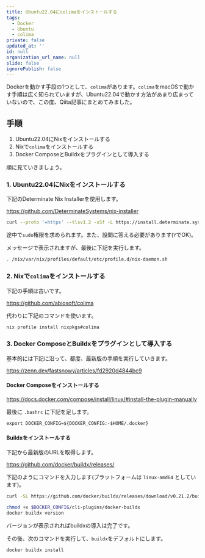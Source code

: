 ```yaml
---
title: Ubuntu22.04にcolimaをインストールする
tags:
  - Docker
  - Ubuntu
  - colima
private: false
updated_at: ''
id: null
organization_url_name: null
slide: false
ignorePublish: false
---
```

Dockerを動かす手段の1つとして、`colima`があります。`colima`をmacOSで動かす手順は広く知られていますが、Ubuntu22.04で動かす方法があまり広まっていないので、この度、Qiita記事にまとめてみました。

## 手順

1. Ubuntu22.04にNixをインストールする
2. Nixで`colima`をインストールする
3. Docker ComposeとBuildxをプラグインとして導入する

順に見ていきましょう。

### 1. Ubuntu22.04にNixをインストールする

下記のDeterminate Nix Installerを使用します。

https://github.com/DeterminateSystems/nix-installer

```bash
curl --proto '=https' --tlsv1.2 -sSf -L https://install.determinate.systems/nix | sh -s -- install
```

途中で`sudo`権限を求められます。また、設問に答える必要があります(`Y`でOK)。

メッセージで表示されますが、最後に下記を実行します。

```bash
. /nix/var/nix/profiles/default/etc/profile.d/nix-daemon.sh
```

### 2. Nixで`colima`をインストールする

下記の手順は古いです。

https://github.com/abiosoft/colima

代わりに下記のコマンドを使います。

```bash
nix profile install nixpkgs#colima
```

### 3. Docker ComposeとBuildxをプラグインとして導入する

基本的には下記に沿って、都度、最新版の手順を実行していきます。

https://zenn.dev/fastsnowy/articles/fd2920d4844bc9

#### Docker Composeをインストールする

https://docs.docker.com/compose/install/linux/#install-the-plugin-manually

最後に `.bashrc` に下記を足します。

```bash:.bashrc
export DOCKER_CONFIG=${DOCKER_CONFIG:-$HOME/.docker}
```

#### Buildxをインストールする

下記から最新版のURLを取得します。

https://github.com/docker/buildx/releases/

下記のようにコマンドを入力します(プラットフォームは `linux-amd64` としています)。

```bash
curl -SL https://github.com/docker/buildx/releases/download/v0.21.2/buildx-v0.21.2.linux-amd64 -o $DOCKER_CONFIG/cli-plugins/docker-buildx
```

```bash
chmod +x $DOCKER_CONFIG/cli-plugins/docker-buildx
docker buildx version
```

バージョンが表示されればbuildxの導入は完了です。

その後、次のコマンドを実行して、`buildx`をデフォルトにします。

```bash
docker buildx install
```


